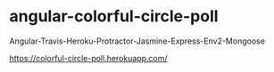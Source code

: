 # angular-colorful-circle-poll

Angular-Travis-Heroku-Protractor-Jasmine-Express-Env2-Mongoose

https://colorful-circle-poll.herokuapp.com/
